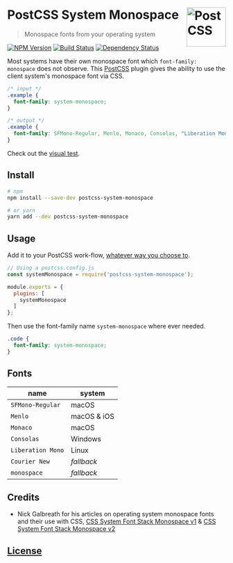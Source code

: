 # PostCSS System Monospace [<img src="https://postcss.github.io/postcss/logo.svg" alt="PostCSS" width="90" height="90" align="right">][postcss]
> Monospace fonts from your operating system

[![NPM Version][npm-img]][npm-url]
[![Build Status][cli-img]][cli-url]
[![Dependency Status][david-img]][david-url]

Most systems have their own monospace font which `font-family: monospace` does not observe. This [PostCSS][postcss] plugin gives the ability to use the client system's monospace font via CSS.

```css
/* input */
.example {
  font-family: system-monospace;
}
```


```css
/* output */
.example {
  font-family: SFMono-Regular, Menlo, Monaco, Consolas, "Liberation Mono", "Courier New", monospace;
}
```

Check out the <a href="https://philipbordallo.github.io/postcss-system-monospace/">visual test</a>.

## Install 

```sh
# npm
npm install --save-dev postcss-system-monospace

# or yarn
yarn add --dev postcss-system-monospace
```


## Usage

Add it to your PostCSS work-flow, [whatever way you choose to](https://github.com/postcss/postcss#usage).

```js
// Using a postcss.config.js
const systemMonospace = require('postcss-system-monospace');

module.exports = {
  plugins: [
    systemMonospace
  ]
};

```

Then use the font-family name `system-monospace` where ever needed.
```css
.code {
  font-family: system-monospace;
}
```


## Fonts

| name | system |
| --- | --- |
`SFMono-Regular` | macOS
`Menlo` | macOS & iOS
`Monaco` | macOS
`Consolas` | Windows
`Liberation Mono` | Linux
`Courier New` | _fallback_
`monospace` | _fallback_


## Credits
- Nick Galbreath for his articles on operating system monospace fonts and their use with CSS, [CSS System Font Stack Monospace v1](https://www.client9.com/css-system-font-stack-monospace-v1/) & [CSS System Font Stack Monospace v2](https://www.client9.com/css-system-font-stack-monospace-v2/)


## [License](./LICENSE) ##


[david-img]: https://img.shields.io/david/philipbordallo/postcss-system-monospace.svg
[david-url]: https://david-dm.org/philipbordallo/postcss-system-monospace

[cli-img]: https://img.shields.io/travis/philipbordallo/postcss-system-monospace.svg
[cli-url]: https://travis-ci.org/philipbordallo/postcss-system-monospace

[npm-img]: https://img.shields.io/npm/v/postcss-system-monospace.svg
[npm-url]: https://www.npmjs.com/package/postcss-system-monospace

[postcss]: https://github.com/postcss/postcss
